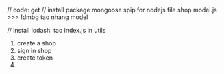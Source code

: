 // code: get
// install package mongoose spip for nodejs
file shop.model.js >>> !dmbg tao nhang model

// install lodash: 
    tao index.js in utils

1. create a shop
2. sign in shop
3. create token
4. 